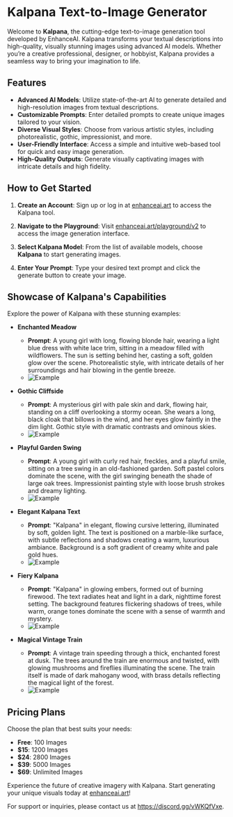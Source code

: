 # Kalpana Text-to-Image Generator

Welcome to **Kalpana**, the cutting-edge text-to-image generation tool developed by EnhanceAI. Kalpana transforms your textual descriptions into high-quality, visually stunning images using advanced AI models. Whether you’re a creative professional, designer, or hobbyist, Kalpana provides a seamless way to bring your imagination to life.

## Features

- **Advanced AI Models**: Utilize state-of-the-art AI to generate detailed and high-resolution images from textual descriptions.
- **Customizable Prompts**: Enter detailed prompts to create unique images tailored to your vision.
- **Diverse Visual Styles**: Choose from various artistic styles, including photorealistic, gothic, impressionist, and more.
- **User-Friendly Interface**: Access a simple and intuitive web-based tool for quick and easy image generation.
- **High-Quality Outputs**: Generate visually captivating images with intricate details and high fidelity.

## How to Get Started

1. **Create an Account**: 
   Sign up or log in at [enhanceai.art](https://enhanceai.art) to access the Kalpana tool.

2. **Navigate to the Playground**: 
   Visit [enhanceai.art/playground/v2](https://enhanceai.art/playground/v2) to access the image generation interface.

3. **Select Kalpana Model**: 
   From the list of available models, choose **Kalpana** to start generating images.

4. **Enter Your Prompt**: 
   Type your desired text prompt and click the generate button to create your image.

## Showcase of Kalpana's Capabilities

Explore the power of Kalpana with these stunning examples:

- **Enchanted Meadow**
  - **Prompt**: A young girl with long, flowing blonde hair, wearing a light blue dress with white lace trim, sitting in a meadow filled with wildflowers. The sun is setting behind her, casting a soft, golden glow over the scene. Photorealistic style, with intricate details of her surroundings and hair blowing in the gentle breeze.
  - ![Example](https://enhanceai.s3.amazonaws.com/72a4f72e-c7fc-4aa0-a798-4e0dde62877b_1.png)

- **Gothic Cliffside**
  - **Prompt**: A mysterious girl with pale skin and dark, flowing hair, standing on a cliff overlooking a stormy ocean. She wears a long, black cloak that billows in the wind, and her eyes glow faintly in the dim light. Gothic style with dramatic contrasts and ominous skies.
  - ![Example](https://enhanceai.s3.amazonaws.com/26f6e4ec-7653-4184-b4eb-7764ceff3b6f_1.png)

- **Playful Garden Swing**
  - **Prompt**: A young girl with curly red hair, freckles, and a playful smile, sitting on a tree swing in an old-fashioned garden. Soft pastel colors dominate the scene, with the girl swinging beneath the shade of large oak trees. Impressionist painting style with loose brush strokes and dreamy lighting.
  - ![Example](https://enhanceai.s3.amazonaws.com/719bc9fe-b539-4edd-a722-49c1daa213c8_1.png)

- **Elegant Kalpana Text**
  - **Prompt**: "Kalpana" in elegant, flowing cursive lettering, illuminated by soft, golden light. The text is positioned on a marble-like surface, with subtle reflections and shadows creating a warm, luxurious ambiance. Background is a soft gradient of creamy white and pale gold hues.
  - ![Example](https://enhanceai.s3.amazonaws.com/2261528e-cac4-4164-ab09-101be90307b2_1.png)

- **Fiery Kalpana**
  - **Prompt**: "Kalpana" in glowing embers, formed out of burning firewood. The text radiates heat and light in a dark, nighttime forest setting. The background features flickering shadows of trees, while warm, orange tones dominate the scene with a sense of warmth and mystery.
  - ![Example](https://enhanceai.s3.amazonaws.com/96f83c50-9256-43d9-93b8-987046571f0d_1.png)

- **Magical Vintage Train**
  - **Prompt**: A vintage train speeding through a thick, enchanted forest at dusk. The trees around the train are enormous and twisted, with glowing mushrooms and fireflies illuminating the scene. The train itself is made of dark mahogany wood, with brass details reflecting the magical light of the forest.
  - ![Example](https://enhanceai.s3.amazonaws.com/00aa2544-02c5-453f-a18c-3a92967bec99_1.png)

## Pricing Plans

Choose the plan that best suits your needs:

- **Free**: 100 Images
- **$15**: 1200 Images
- **$24**: 2800 Images
- **$39**: 5000 Images
- **$69**: Unlimited Images

Experience the future of creative imagery with Kalpana. Start generating your unique visuals today at [enhanceai.art](https://enhanceai.art)!

For support or inquiries, please contact us at https://discord.gg/vWKQfVxe.
